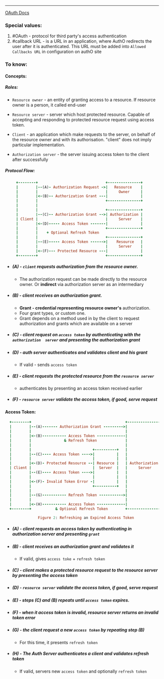 ***
[OAuth Docs](https://datatracker.ietf.org/doc/html/rfc6749#section-1.1)
### Special values:
1. #OAuth - protocol for third party's access authentication  
2. #callback  URL - is a URL in an application, where AuthO redirects the user after it is authenticated. This URL must be added into `Allowed Callbacks URL` in configuration on authO site 

### To know:

#### Concepts:

##### Roles:
- `Resource owner` - an entity of granting access to a resource. If resource owner is a person, it called end-user 

- `Resource server` - server which host protected resource. Capable of accepting and responding to protected resource request using access token.

- `Client` - an application which make requests to the server, on behalf of the resource owner and with its authorisation. "client" does not imply particular implementation.

- `Authorization server` -  the server issuing access token to the client after successfully 


##### Protocol Flow: 
```ruby
     +--------+                               +---------------+
     |        |--(A)- Authorization Request ->|   Resource    |
     |        |                               |     Owner     |
     |        |<-(B)-- Authorization Grant ---|               |
     |        |                               +---------------+
     |        |
     |        |                               +---------------+
     |        |--(C)-- Authorization Grant -->| Authorization |
     | Client |                               |     Server    |
     |        |<-(D)----- Access Token -------|               |
     |        |                               +---------------+
     |        |    + Optional Refresh Token
     |        |                               +---------------+
     |        |--(E)----- Access Token ------>|    Resource   |
     |        |                               |     Server    |
     |        |<-(F)--- Protected Resource ---|               |
     +--------+                               +---------------+
```

- ##### (A) - `client` requests authorization from the resource owner.
	- The authorization request can be made  directly to the resource owner. Or **indirect** via authorization server as an intermediary 
- ##### (B) - client receives an authorization grant.
	- **Grant - credential representing resource owner's** authorization. 
	- Four grant types, or custom one. 
	- Grant depends on a method used in by the client to request authorization and grants which are available on a server


- ##### (C) - client request on `access token` by authenticating with the `authorization  server` and presenting the authorization grant 
- ##### (D) - auth server authenticates and validates client and his grant 
	- If valid - sends `access token`


- ##### (E) -  client requests the protected resource from the `resource server` 
	- authenticates by presenting an access token received earlier 
- ##### (F) - `resource server` validate the access token, if good, serve request 

#### Access Token:
```ruby
  +--------+                                           +---------------+
  |        |--(A)------- Authorization Grant --------->|               |
  |        |                                           |               |
  |        |<-(B)----------- Access Token -------------|               |
  |        |               & Refresh Token             |               |
  |        |                                           |               |
  |        |                            +----------+   |               |
  |        |--(C)---- Access Token ---->|          |   |               |
  |        |                            |          |   |               |
  |        |<-(D)- Protected Resource --| Resource |   | Authorization |
  | Client |                            |  Server  |   |     Server    |
  |        |--(E)---- Access Token ---->|          |   |               |
  |        |                            |          |   |               |
  |        |<-(F)- Invalid Token Error -|          |   |               |
  |        |                            +----------+   |               |
  |        |                                           |               |
  |        |--(G)----------- Refresh Token ----------->|               |
  |        |                                           |               |
  |        |<-(H)----------- Access Token -------------|               |
  +--------+           & Optional Refresh Token        +---------------+

               Figure 2: Refreshing an Expired Access Token
```


- ##### (A) - client requests an access token by authenticating in authorization server and presenting `grant`
- ##### (B) - client receives an authorization grant and validates it
	- If valid, gives `access toke` + `refresh token`


- ##### (C) - client makes a protected resource request to the resource server by presenting the access token

- ##### (D) - `resource server` validate the access token, if good, serve request 

- ##### (E) - steps (C) and (B) repeats until `access token` expires.  

- ##### (F) - when it access token is invalid, resource server returns an invalid token error


- ##### (G) - the client request a new **`access token`** by repeating step (B)
	- For this time, it presents `refresh token`
- ##### (H) - The Auth Server authenticates a client and validates refresh token
	- If valid, servers new `access token` and optionally `refresh token`  